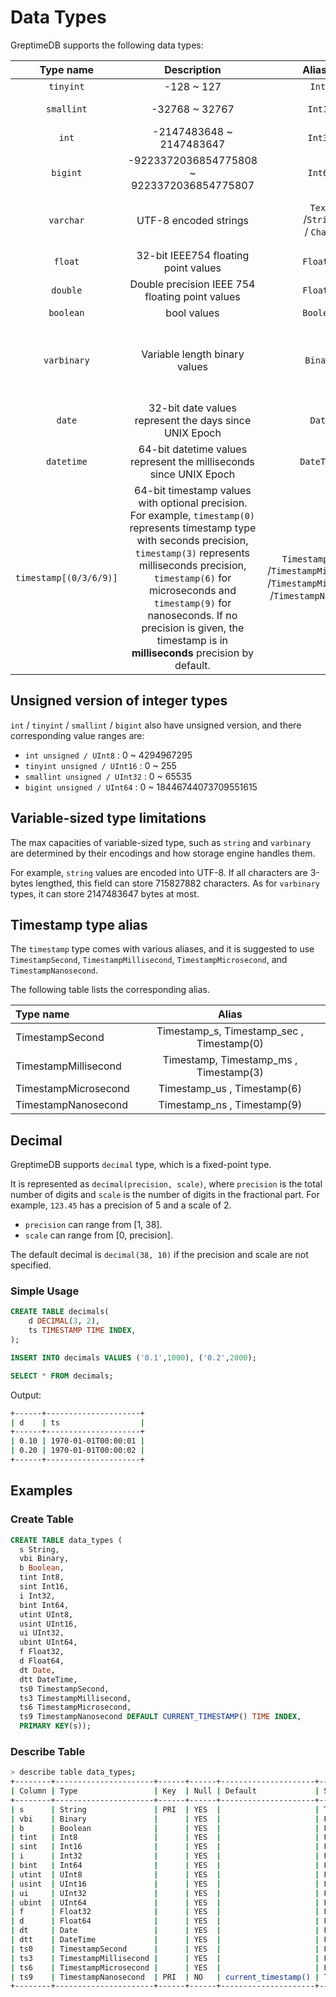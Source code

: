 # Data Types

GreptimeDB supports the following data types:

| Type name | Description | Aliases | Size |
|:-:|:-:| :-:| :-:|
|`tinyint`| -128 ~ 127|`Int8`| 1 Byte |
|`smallint`| -32768 ~ 32767 | `Int16`|2 Bytes |
|`int`| -2147483648 ~ 2147483647| `Int32`|  4 Bytes |
|`bigint`| -9223372036854775808 ~ 9223372036854775807| `Int64` | 8 Bytes |
|`varchar`|UTF-8 encoded strings|`Text`<br />/`String`<br />/ `Char `| The length of the strings |
|`float`|32-bit IEEE754 floating point values |`Float32`| 4 Bytes |
|`double`|Double precision IEEE 754 floating point values|`Float64`| 8 Bytes |
|`boolean`|bool values|`Boolean`| 1 Byte |
|`varbinary`|Variable length binary values| `Binary`| The length of the data + 2 bytes|
|`date`|32-bit date values represent the days since UNIX Epoch |`Date`| 4 Bytes |
|`datetime`|64-bit datetime values represent the milliseconds since UNIX Epoch|`DateTime`| 8 Bytes |
|`timestamp[(0/3/6/9)]`|64-bit timestamp values with optional precision. <br /> For example, `timestamp(0)` represents timestamp type with seconds precision, `timestamp(3)` represents  milliseconds precision, `timestamp(6)` for microseconds and `timestamp(9)` for nanoseconds. If no precision is given, the timestamp is in **milliseconds** precision by default.|`TimestampSecond`<br />/`TimestampMillisecond`<br />/`TimestampMicroSecond`<br />/`TimestampNanosecond` | 8 Bytes |

## Unsigned version of integer types
`int` / `tinyint` / `smallint` / `bigint` also have unsigned version, and there corresponding value ranges are:

- `int unsigned / UInt8` : 0 ~ 4294967295
- `tinyint unsigned / UInt16` : 0 ~ 255
- `smallint unsigned / UInt32` : 0 ~ 65535
- `bigint unsigned / UInt64` : 0 ~ 18446744073709551615



## Variable-sized type limitations

The max capacities of variable-sized type, such as `string` and `varbinary` are determined by their encodings and how storage engine handles them. 

For example, `string` values are encoded into UTF-8. If all characters are 3-bytes lengthed, this field can store 715827882 characters. As for `varbinary` types, it can store 2147483647 bytes at most.


## Timestamp type alias

The `timestamp` type comes with various aliases, and it is suggested to use `TimestampSecond`, `TimestampMillisecond`, `TimestampMicrosecond`, and `TimestampNanosecond`. 

The following table lists the corresponding alias.

|Type name|Alias|
|:-|:-:|
|TimestampSecond| Timestamp_s, Timestamp_sec , Timestamp(0)|
|TimestampMillisecond| Timestamp, Timestamp_ms , Timestamp(3)|
|TimestampMicrosecond| Timestamp_us , Timestamp(6)|
|TimestampNanosecond|Timestamp_ns , Timestamp(9)|

## Decimal

GreptimeDB supports `decimal` type, which is a fixed-point type. 

It is represented as `decimal(precision, scale)`, where `precision` is the total number of digits and `scale` is the 
number of digits in the fractional part. For example, `123.45` has a precision of 5 and a scale of 2.


- `precision` can range from [1, 38]. 
- `scale` can range from [0, precision].

The default decimal is `decimal(38, 10)` if the precision and scale are not specified.

### Simple Usage

```sql
CREATE TABLE decimals(
    d DECIMAL(3, 2), 
    ts TIMESTAMP TIME INDEX,
);

INSERT INTO decimals VALUES ('0.1',1000), ('0.2',2000);

SELECT * FROM decimals;
```

Output:
```sh
+------+---------------------+
| d    | ts                  |
+------+---------------------+
| 0.10 | 1970-01-01T00:00:01 |
| 0.20 | 1970-01-01T00:00:02 |
+------+---------------------+
```


## Examples

### Create Table

```sql
CREATE TABLE data_types (
  s String,
  vbi Binary,
  b Boolean,
  tint Int8,
  sint Int16,
  i Int32,
  bint Int64,
  utint UInt8,
  usint UInt16,
  ui UInt32,
  ubint UInt64,
  f Float32,
  d Float64,
  dt Date,
  dtt DateTime,
  ts0 TimestampSecond,
  ts3 TimestampMillisecond,
  ts6 TimestampMicrosecond,
  ts9 TimestampNanosecond DEFAULT CURRENT_TIMESTAMP() TIME INDEX,
  PRIMARY KEY(s));
```

### Describe Table

```sh
> describe table data_types;
+--------+----------------------+------+------+---------------------+---------------+
| Column | Type                 | Key  | Null | Default             | Semantic Type |
+--------+----------------------+------+------+---------------------+---------------+
| s      | String               | PRI  | YES  |                     | TAG           |
| vbi    | Binary               |      | YES  |                     | FIELD         |
| b      | Boolean              |      | YES  |                     | FIELD         |
| tint   | Int8                 |      | YES  |                     | FIELD         |
| sint   | Int16                |      | YES  |                     | FIELD         |
| i      | Int32                |      | YES  |                     | FIELD         |
| bint   | Int64                |      | YES  |                     | FIELD         |
| utint  | UInt8                |      | YES  |                     | FIELD         |
| usint  | UInt16               |      | YES  |                     | FIELD         |
| ui     | UInt32               |      | YES  |                     | FIELD         |
| ubint  | UInt64               |      | YES  |                     | FIELD         |
| f      | Float32              |      | YES  |                     | FIELD         |
| d      | Float64              |      | YES  |                     | FIELD         |
| dt     | Date                 |      | YES  |                     | FIELD         |
| dtt    | DateTime             |      | YES  |                     | FIELD         |
| ts0    | TimestampSecond      |      | YES  |                     | FIELD         |
| ts3    | TimestampMillisecond |      | YES  |                     | FIELD         |
| ts6    | TimestampMicrosecond |      | YES  |                     | FIELD         |
| ts9    | TimestampNanosecond  | PRI  | NO   | current_timestamp() | TIMESTAMP     |
+--------+----------------------+------+------+---------------------+---------------+
```
